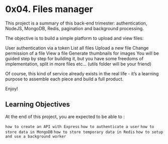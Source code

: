 # 0x04. Files manager

This project is a summary of this back-end trimester: authentication, NodeJS, MongoDB, Redis, pagination and background processing.

The objective is to build a simple platform to upload and view files:

User authentication via a token
List all files
Upload a new file
Change permission of a file
View a file
Generate thumbnails for images
You will be guided step by step for building it, but you have some freedoms of implementation, split in more files etc… (utils folder will be your friend)

Of course, this kind of service already exists in the real life - it’s a learning purpose to assemble each piece and build a full product.

Enjoy!

## Learning Objectives

At the end of this project, you are expected to be able to :

` how to create an API with Express `
` how to authenticate a user `
` how to store data in MongoDB `
` how to store temporary data in Redis `
` how to setup and use a background worker `
